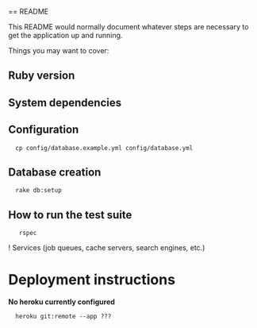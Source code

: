 == README

This README would normally document whatever steps are necessary to get the
application up and running.

Things you may want to cover:

## Ruby version

## System dependencies

## Configuration

```
  cp config/database.example.yml config/database.yml
```

## Database creation

```
  rake db:setup
```

## How to run the test suite

```
   rspec
```

! Services (job queues, cache servers, search engines, etc.)

# Deployment instructions

  **No heroku currently configured**

  ```
    heroku git:remote --app ???
  ```
